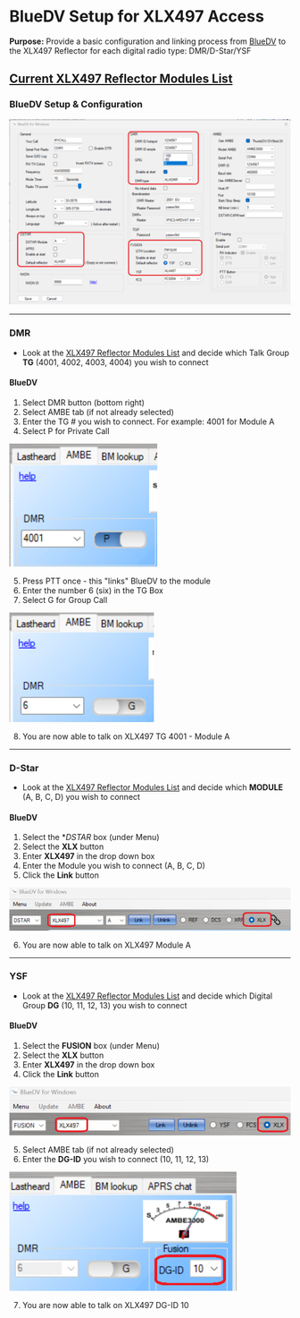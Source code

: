 # BlueDV Setup for XLX497 Access
**Purpose:** Provide a basic configuration and linking process from [BlueDV](https://www.pa7lim.nl/bluedv/) to the XLX497 Reflector for each digital radio type: DMR/D-Star/YSF

[Current XLX497 Reflector Modules List](http://xlx497.k8oi.net/index.php?show=modules)
---
### BlueDV Setup & Configuration

![BlueDV Configuration Screen](https://github.com/k8oi/XLX497/blob/main/BlueDV_Images/BlueDV%20General%20Configuration%20Screen.png)

---
### DMR
  - Look at the [XLX497 Reflector Modules List](http://xlx497.k8oi.net/index.php?show=modules) and decide which Talk Group **TG** (4001, 4002, 4003, 4004) you wish to connect
#### BlueDV
1. Select DMR button (bottom right)
2. Select AMBE tab (if not already selected)
3. Enter the TG # you wish to connect. For example: 4001 for Module A
4. Select P for Private Call
   
![BlueDV TG P](https://github.com/k8oi/XLX497/blob/main/BlueDV_Images/DMR%20Group%204001.png)

5. Press PTT once - this "links" BlueDV to the module
6. Enter the number 6 (six) in the TG Box
7. Select G for Group Call

![BlueDV TG G](https://github.com/k8oi/XLX497/blob/main/BlueDV_Images/DMR%20Group%206.png)

8. You are now able to talk on XLX497 TG 4001 - Module A
---
### D-Star
  - Look at the [XLX497 Reflector Modules List](http://xlx497.k8oi.net/index.php?show=modules) and decide which **MODULE** (A, B, C, D) you wish to connect
#### BlueDV
1. Select the **DSTAR* box (under Menu)
2. Select the **XLX** button
3. Enter **XLX497** in the drop down box
4. Enter the Module you wish to connect (A, B, C, D)
5. Click the **Link** button

![BlueDV D-Star](https://github.com/k8oi/XLX497/blob/main/BlueDV_Images/BlueDV%20D-Star%20Link.png)

6. You are now able to talk on XLX497 Module A
---
### YSF
  - Look at the [XLX497 Reflector Modules List](http://xlx497.k8oi.net/index.php?show=modules) and decide which Digital Group **DG** (10, 11, 12, 13) you wish to connect
#### BlueDV
1. Select the **FUSION** box (under Menu)
2. Select the **XLX** button
3. Enter **XLX497** in the drop down box
4. Click the **Link** button

![BlueDV YSF Link](https://github.com/k8oi/XLX497/blob/main/BlueDV_Images/BlueDV%20YSF%20Link.png)

5. Select AMBE tab (if not already selected)
6. Enter the **DG-ID** you wish to connect (10, 11, 12, 13)

![BlueDV YSG DG-ID](https://github.com/k8oi/XLX497/blob/main/BlueDV_Images/BlueDV%20YSF%20DG-ID.png)

7. You are now able to talk on XLX497 DG-ID 10
